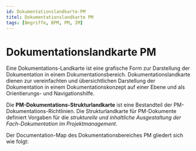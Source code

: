 ```yaml
---
id: Dokumentationslandkarte-PM
titel: Dokumentationslandkarte PM
tags: [Begriffe, BPM, PM, IM]
---
```


# Dokumentationslandkarte PM

Eine Dokumentations-Landkarte ist eine grafische Form zur Darstellung der Dokumentation in einem Dokumentationsbereich. Dokumentationslandkarte dienen zur vereinfachten und übersichtlichen Darstellung der Dokumentation in einem Dokumentationskonzept auf einer Ebene und als Orientierungs- und Navigationshilfe. 

Die **PM-Dokumentations-Strukturlandkarte** ist eine Bestandteil der PM-Dokumentations-Richtlinien. Die Strukturlandkarte für PM-Dokumente definiert Vorgaben für die *strukturelle und inhaltliche Ausgestaltung der Fach-Dokumentation im Projektmanagement*.

Der Documentation-Map des Dokumentationsbereiches PM gliedert sich wie folgt:

